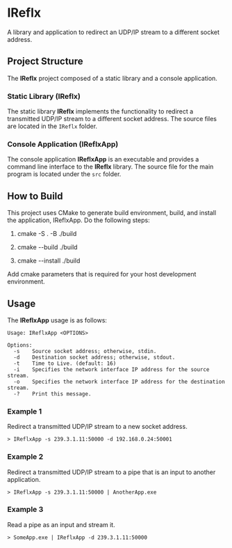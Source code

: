 # IReflx
A library and application to redirect an UDP/IP stream to a different socket address.

## Project Structure
The __IReflx__ project composed of a static library and a console application.

### Static Library (IReflx)
The static library __IReflx__ implements the functionality to redirect a transmitted UDP/IP stream to a different socket address.
The source files are located in the `IReflx` folder.

### Console Application (IReflxApp)
The console application __IReflxApp__ is an executable and provides a command line interface to the __IReflx__ library.  The source file for the main program is located under the `src` folder.

## How to Build

This project uses CMake to generate build environment, build, and install the application, IReflxApp. Do the following steps:

1. cmake -S . -B ./build

2. cmake --build ./build

3. cmake --install ./build

Add cmake parameters that is required for your host development environment.

## Usage
The __IReflxApp__ usage is as follows:

```
Usage: IReflxApp <OPTIONS>

Options:
  -s    Source socket address; otherwise, stdin.
  -d    Destination socket address; otherwise, stdout.
  -t    Time to Live. (default: 16)
  -i    Specifies the network interface IP address for the source stream.
  -o    Specifies the network interface IP address for the destination stream.
  -?    Print this message.
```
### Example 1
Redirect a transmitted UDP/IP stream to a new socket address.
 ```
> IReflxApp -s 239.3.1.11:50000 -d 192.168.0.24:50001
```

### Example 2
Redirect a transmitted UDP/IP stream to a pipe that is an input to another application.

```
> IReflxApp -s 239.3.1.11:50000 | AnotherApp.exe
```

### Example 3 
Read a pipe as an input and stream it.

```
> SomeApp.exe | IReflxApp -d 239.3.1.11:50000
```
